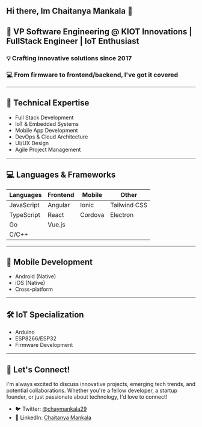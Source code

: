 ## Hi there, Im Chaitanya Mankala 👋

<!--
**chaymankala/chaymankala** is a ✨ _special_ ✨ repository because its `README.md` (this file) appears on your GitHub profile.

Here are some ideas to get you started:

- 🔭 I’m currently working on ...
- 🌱 I’m currently learning ...
- 👯 I’m looking to collaborate on ...
- 🤔 I’m looking for help with ...
- 💬 Ask me about ...
- 📫 How to reach me: ...
- 😄 Pronouns: ...
- ⚡ Fun fact: ...
-->
## 🚀 VP Software Engineering @ KIOT Innovations | FullStack Engineer | IoT Enthusiast

### 💡 Crafting innovative solutions since 2017
### 💻 From firmware to frontend/backend, I've got it covered

---

## 🔧 Technical Expertise

- Full Stack Development
- IoT & Embedded Systems
- Mobile App Development
- DevOps & Cloud Architecture
- UI/UX Design
- Agile Project Management

---

## 💻 Languages & Frameworks

| Languages        | Frontend    | Mobile     | Other        |
|------------------|-------------|------------|--------------|
| JavaScript       | Angular     | Ionic      | Tailwind CSS |
| TypeScript       | React       | Cordova    | Electron     |
| Go               | Vue.js      |            |              |
| C/C++            |             |            |              |

---

## 📱 Mobile Development

- Android (Native)
- iOS (Native)
- Cross-platform

---

## 🛠️ IoT Specialization

- Arduino
- ESP8266/ESP32
- Firmware Development

---

## 🤝 Let's Connect!

I'm always excited to discuss innovative projects, emerging tech trends, and potential collaborations. Whether you're a fellow developer, a startup founder, or just passionate about technology, I'd love to connect!

- 🐦 Twitter: [@chaymankala29](https://x.com/chaymankala29)
- 🔗 LinkedIn: [Chaitanya Mankala](https://www.linkedin.com/in/chaitanya-mankala-782a37106/)


